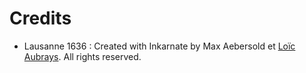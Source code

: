 # Credits

- Lausanne 1636 : Created with Inkarnate by Max Aebersold et [Loïc Aubrays](https://aubrays.ch). All rights reserved.
